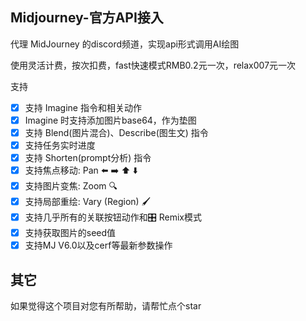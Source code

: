 ## Midjourney-官方API接入
代理 MidJourney 的discord频道，实现api形式调用AI绘图

使用灵活计费，按次扣费，fast快速模式RMB0.2元一次，relax007元一次

支持
- [x] 支持 Imagine 指令和相关动作
- [x] Imagine 时支持添加图片base64，作为垫图
- [x] 支持 Blend(图片混合)、Describe(图生文) 指令
- [x] 支持任务实时进度
- [x] 支持 Shorten(prompt分析) 指令
- [x] 支持焦点移动: Pan ⬅️ ➡️ ⬆️ ⬇️
- [x] 支持图片变焦: Zoom 🔍
- [x] 支持局部重绘: Vary (Region) 🖌
- [x] 支持几乎所有的关联按钮动作和🎛️ Remix模式
- [x] 支持获取图片的seed值
- [x] 支持MJ V6.0以及cerf等最新参数操作
## 其它
如果觉得这个项目对您有所帮助，请帮忙点个star
